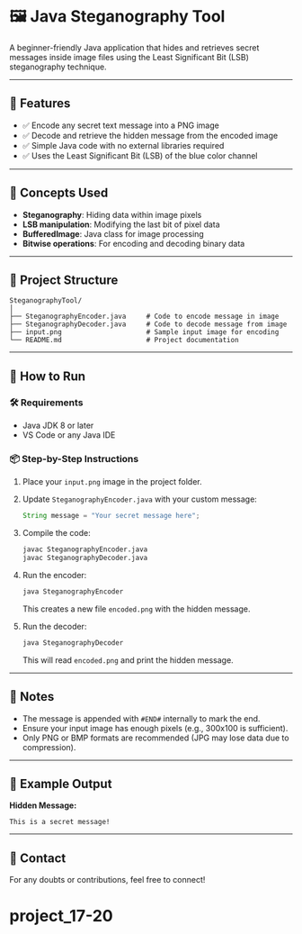 # 🖼️ Java Steganography Tool

A beginner-friendly Java application that hides and retrieves secret messages inside image files using the Least Significant Bit (LSB) steganography technique.

---

## 📌 Features

- ✅ Encode any secret text message into a PNG image
- ✅ Decode and retrieve the hidden message from the encoded image
- ✅ Simple Java code with no external libraries required
- ✅ Uses the Least Significant Bit (LSB) of the blue color channel

---

## 🧠 Concepts Used

- **Steganography**: Hiding data within image pixels
- **LSB manipulation**: Modifying the last bit of pixel data
- **BufferedImage**: Java class for image processing
- **Bitwise operations**: For encoding and decoding binary data

---

## 📁 Project Structure

```
SteganographyTool/
│
├── SteganographyEncoder.java     # Code to encode message in image
├── SteganographyDecoder.java     # Code to decode message from image
├── input.png                     # Sample input image for encoding
└── README.md                     # Project documentation
```

---

## 🚀 How to Run

### 🛠️ Requirements
- Java JDK 8 or later
- VS Code or any Java IDE

### 📦 Step-by-Step Instructions

1. Place your `input.png` image in the project folder.
2. Update `SteganographyEncoder.java` with your custom message:
   ```java
   String message = "Your secret message here";
   ```

3. Compile the code:

   ```bash
   javac SteganographyEncoder.java
   javac SteganographyDecoder.java
   ```

4. Run the encoder:

   ```bash
   java SteganographyEncoder
   ```

   This creates a new file `encoded.png` with the hidden message.

5. Run the decoder:

   ```bash
   java SteganographyDecoder
   ```

   This will read `encoded.png` and print the hidden message.

---

## 📝 Notes

* The message is appended with `#END#` internally to mark the end.
* Ensure your input image has enough pixels (e.g., 300x100 is sufficient).
* Only PNG or BMP formats are recommended (JPG may lose data due to compression).

---

## 📌 Example Output

**Hidden Message:**

```
This is a secret message!
```

---

## 📧 Contact

For any doubts or contributions, feel free to connect!
# project_17-20
